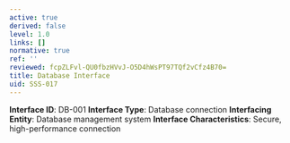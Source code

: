 ```yaml
---
active: true
derived: false
level: 1.0
links: []
normative: true
ref: ''
reviewed: fcpZLFvl-QU0fbzHVvJ-O5D4hWsPT97TQf2vCfz4B70=
title: Database Interface
uid: SSS-017
---
```


**Interface ID**: DB-001
**Interface Type**: Database connection
**Interfacing Entity**: Database management system
**Interface Characteristics**: Secure, high-performance connection